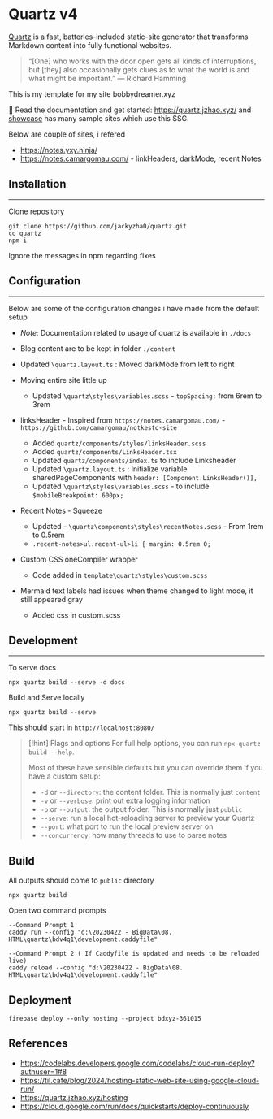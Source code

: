 # Quartz v4

[Quartz](https://github.com/jackyzha0/quartz) is a fast, batteries-included static-site generator that transforms Markdown content into fully functional websites. 

> “[One] who works with the door open gets all kinds of interruptions, but [they] also occasionally gets clues as to what the world is and what might be important.” — Richard Hamming

This is my template for my site bobbydreamer.xyz

🔗 Read the documentation and get started: https://quartz.jzhao.xyz/ and [showcase](https://quartz.jzhao.xyz/showcase) has many sample sites which use this SSG.

Below are couple of sites, i refered
* https://notes.yxy.ninja/
* https://notes.camargomau.com/ - linkHeaders, darkMode, recent Notes


## Installation
---

Clone repository
```shell
git clone https://github.com/jackyzha0/quartz.git
cd quartz
npm i
```
Ignore the messages in npm regarding fixes


## Configuration 
---

Below are some of the configuration changes i have made from the default setup 

* *Note:* Documentation related to usage of quartz is available in `./docs` 

* Blog content are to be kept in folder `./content`

* Updated `\quartz.layout.ts` : Moved darkMode from left to right

* Moving entire site little up
  - Updated `\quartz\styles\variables.scss` - `topSpacing:` from 6rem to 3rem

* linksHeader - Inspired from `https://notes.camargomau.com/` - `https://github.com/camargomau/notkesto-site`
  - Added `quartz/components/styles/linksHeader.scss`
  - Added `quartz/components/LinksHeader.tsx`
  - Updated `quartz/components/index.ts` to include Linksheader
  - Updated `\quartz.layout.ts` : Initialize variable sharedPageComponents with `header: [Component.LinksHeader()],`
  - Updated `\quartz\styles\variables.scss` - to include `$mobileBreakpoint: 600px;`

* Recent Notes - Squeeze
  - Updated - `\quartz\components\styles\recentNotes.scss` - From 1rem to 0.5rem
  - `.recent-notes>ul.recent-ul>li { margin: 0.5rem 0;`

* Custom CSS oneCompiler wrapper
  - Code added in `template\quartz\styles\custom.scss`

* Mermaid text labels had issues when theme changed to light mode, it still appeared gray
  - Added css in custom.scss   


## Development
---

To serve docs
```
npx quartz build --serve -d docs
```

Build and Serve locally
```
npx quartz build --serve
```

This should start in `http://localhost:8080/`

> [!hint] Flags and options
> For full help options, you can run `npx quartz build --help`.
>
> Most of these have sensible defaults but you can override them if you have a custom setup:
>
> - `-d` or `--directory`: the content folder. This is normally just `content`
> - `-v` or `--verbose`: print out extra logging information
> - `-o` or `--output`: the output folder. This is normally just `public`
> - `--serve`: run a local hot-reloading server to preview your Quartz
> - `--port`: what port to run the local preview server on
> - `--concurrency`: how many threads to use to parse notes

## Build

All outputs should come to `public` directory
```
npx quartz build
```

Open two command prompts
```
--Command Prompt 1
caddy run --config "d:\20230422 - BigData\08. HTML\quartz\bdv4q1\development.caddyfile"

--Command Prompt 2 ( If Caddyfile is updated and needs to be reloaded live)
caddy reload --config "d:\20230422 - BigData\08. HTML\quartz\bdv4q1\development.caddyfile"
```

## Deployment
```
firebase deploy --only hosting --project bdxyz-361015
```


## References
* https://codelabs.developers.google.com/codelabs/cloud-run-deploy?authuser=1#8
* https://til.cafe/blog/2024/hosting-static-web-site-using-google-cloud-run/
* https://quartz.jzhao.xyz/hosting
* https://cloud.google.com/run/docs/quickstarts/deploy-continuously